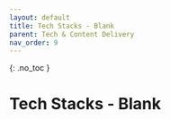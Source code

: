 ```yaml
---
layout: default
title: Tech Stacks - Blank
parent: Tech & Content Delivery
nav_order: 9
---
```


{: .no_toc }

# Tech Stacks - Blank

